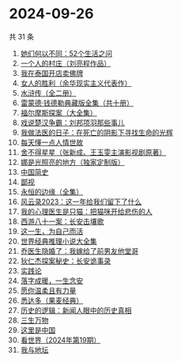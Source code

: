 # 2024-09-26

共 31 条

<!-- BEGIN WEREAD -->
<!-- 最后更新时间 2024-09-26 03:01:03 +0800 -->
1. [她们何以不同：52个生活之问](https://weread.qq.com/web/bookDetail/dbc32840813ab9389g01691d)
1. [一个人的村庄（刘亮程作品）](https://weread.qq.com/web/bookDetail/3d332b4053962d3d3f9f7ce)
1. [我在泰国开店卖佛牌](https://weread.qq.com/web/bookDetail/37432bf05e3e5a374695379)
1. [女人的胜利（余华现实主义代表作）](https://weread.qq.com/web/bookDetail/50132dc0813ab937dg0158cf)
1. [水浒传（全二册）](https://weread.qq.com/web/bookDetail/24932db07259fba5249530d)
1. [雷蒙德·钱德勒典藏版全集（共十册）](https://weread.qq.com/web/bookDetail/85332850717c533385393e9)
1. [福尔摩斯探案（大全集）](https://weread.qq.com/web/bookDetail/7273225054d50a727586f49)
1. [戏说楚汉争霸：刘邦项羽那些事儿](https://weread.qq.com/web/bookDetail/c1332a40813ab8bb3g013cdf)
1. [我做法医的日子：在死亡的阴影下寻找生命的光辉](https://weread.qq.com/web/bookDetail/124324a0813ab935fg011b13)
1. [每天懂一点人情世故](https://weread.qq.com/web/bookDetail/89c325f0565ef389c40e87c)
1. [舍不得星星（张新成、王玉雯主演影视剧原著）](https://weread.qq.com/web/bookDetail/3fc327d0813ab9311g0186b7)
1. [娜是光照亮的地方（独家定制版）](https://weread.qq.com/web/bookDetail/4623278071d2306e462e908)
1. [中国简史](https://weread.qq.com/web/bookDetail/7c3328405cd69f7c32734b6)
1. [鄙视](https://weread.qq.com/web/bookDetail/cac323d0725e7808cacd0b1)
1. [永恒的边缘（全集）](https://weread.qq.com/web/bookDetail/de532ab05d179ade5649feb)
1. [风云录2023：这一年给我们留下了什么](https://weread.qq.com/web/bookDetail/a8532910813ab937ag013a32)
1. [我的心理医生是只猫：把猫咪开给悲伤的人](https://weread.qq.com/web/bookDetail/35f327c0813ab935fg010a2e)
1. [西游八十一案：长安击壤歌](https://weread.qq.com/web/bookDetail/564329b0813ab930bg0181e6)
1. [这一生，为自己而活](https://weread.qq.com/web/bookDetail/bb632f60718c7819bb6f666)
1. [世界经典推理小说大全集](https://weread.qq.com/web/bookDetail/697323b05ca20f697c3a276)
1. [乔医生隐婚了：我嫁给了前男友他堂哥](https://weread.qq.com/web/bookDetail/c8032b40813ab7c1eg018e31)
1. [狄仁杰探案秘史：长安诡事录](https://weread.qq.com/web/bookDetail/b8932240813ab935fg014958)
1. [实践论](https://weread.qq.com/web/bookDetail/a6c32a90813ab6ffcg0137bd)
1. [落字成暖，一生念安](https://weread.qq.com/web/bookDetail/63d32980723ecec863d8a7d)
1. [愿你温柔且有力量](https://weread.qq.com/web/bookDetail/a4732dd0813ab83d5g0174e6)
1. [悉达多（果麦经典）](https://weread.qq.com/web/bookDetail/3a832f705d0d1f3a8ec72ff)
1. [历史的逻辑：新闻人眼中的历史真相](https://weread.qq.com/web/bookDetail/49732b00813ab9330g012a6d)
1. [三生万物](https://weread.qq.com/web/bookDetail/48432b50813ab9339g013f3f)
1. [这里是中国](https://weread.qq.com/web/bookDetail/084324d07193a89308476c4)
1. [看世界（2024年第19期）](https://weread.qq.com/web/bookDetail/51d32900813ab93acg010c24)
1. [我与地坛](https://weread.qq.com/web/bookDetail/43f327705a48fc43feb9160)
<!-- END WEREAD -->